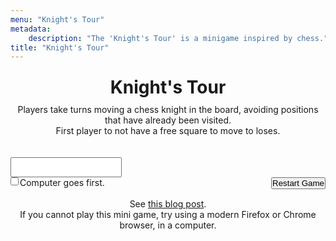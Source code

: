 ```yaml
---
menu: "Knight's Tour"
metadata:
    description: "The 'Knight's Tour' is a minigame inspired by chess."
title: "Knight's Tour"
---
```


<div id="gameContainer" style="margin:0 auto;">
    <h1 style="padding:10px">Knight's Tour</h1>
    <p>Players take turns moving a chess knight in the board, avoiding positions that have already been visited.</p>
    <p>First player to not have a free square to move to loses.</p>
    <br />
    <p id="alertsParagraph" language="en"></p>
    <br />
    <canvas id="myCanvas"></canvas>
    <textarea id="movesTextarea" style="height:auto;resize:none;"></textarea>
    <br />
    <input type="checkbox" id="computerGoesFirstCheckbox" name="computerGoesFirstCheckbox" style="float:left;">
    <label for="computerGoesFirstCheckbox" style="float:left;margin-left:2px">Computer goes first.</label>
    <button onclick="resetGame()" style="float:right;">Restart Game</button>
    <br />
    <br />
    <p>See <a href="https://mathspp.com/blog/problems/knights-tour" target="_blank">this blog post</a>.</p>
    <p>If you cannot play this mini game, try using a modern Firefox or Chrome browser, in a computer.</p>
</div>

<script src="knights-tour/game.js" type="text/javascript"></script>

<style>
    #gameContainer * { padding: 0; margin: 0; text-align: center }
    canvas { background: #eee; display: block; margin: 0 auto; }
</style>
